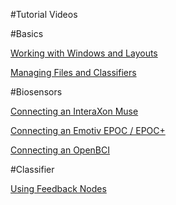 #Tutorial Videos

#Basics

[Working with Windows and Layouts](https://www.youtube.com/watch?list=PL1yAHNCAht_p8-lOxhpkcQ2grg4fp-elH&time_continue=1&v=hN6JL0T58c0)

[Managing Files and Classifiers](https://www.youtube.com/watch?list=PL1yAHNCAht_p8-lOxhpkcQ2grg4fp-elH&v=ozyrM-ywjwU)

#Biosensors

[Connecting an InteraXon Muse](https://www.youtube.com/watch?list=PL1yAHNCAht_p8-lOxhpkcQ2grg4fp-elH&v=yLSyZZmnQY4)

[Connecting an Emotiv EPOC / EPOC+](https://www.youtube.com/watch?list=PL1yAHNCAht_p8-lOxhpkcQ2grg4fp-elH&v=q1SCbe7SOlo)

[Connecting an OpenBCI](https://www.youtube.com/watch?list=PL1yAHNCAht_p8-lOxhpkcQ2grg4fp-elH&v=1jlf233CVig)

#Classifier

[Using Feedback Nodes](https://www.youtube.com/watch?list=PL1yAHNCAht_p8-lOxhpkcQ2grg4fp-elH&v=hJGzbGE8cOk)